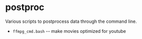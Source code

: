 postproc
========

Various scripts to postprocess data through the command line.

 * `ffmpg_cmd.bash` -- make movies optimized for youtube

